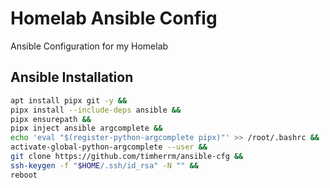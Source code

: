 
# Homelab Ansible Config

Ansible Configuration for my Homelab


## Ansible Installation

```bash
apt install pipx git -y &&
pipx install --include-deps ansible &&
pipx ensurepath &&
pipx inject ansible argcomplete &&
echo 'eval "$(register-python-argcomplete pipx)"' >> /root/.bashrc &&
activate-global-python-argcomplete --user &&
git clone https://github.com/timherrm/ansible-cfg &&
ssh-keygen -f "$HOME/.ssh/id_rsa" -N "" &&
reboot
```
    
